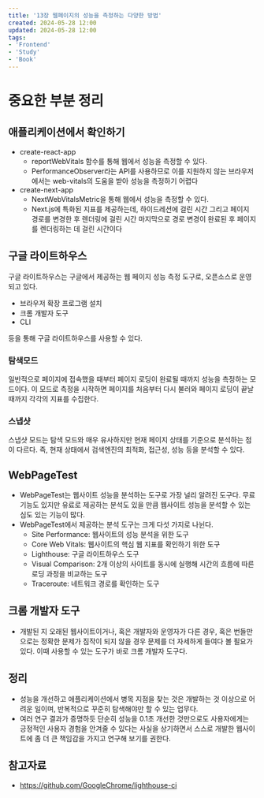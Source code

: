 ```yaml
---
title: '13장 웹페이지의 성능을 측정하는 다양한 방법'
created: 2024-05-28 12:00
updated: 2024-05-28 12:00
tags:
- 'Frontend'
- 'Study'
- 'Book'
---
```


# 중요한 부분 정리

## 애플리케이션에서 확인하기

- create-react-app
  - reportWebVitals 함수를 통해 웹에서 성능을 측정할 수 있다.
  - PerformanceObserver라는 API를 사용하므로 이를 지원하지 않는 브라우저에서는 web-vitals의 도움을 받아 성능을 측정하기 어렵다
- create-next-app
  - NextWebVitalsMetric을 통해 웹에서 성능을 측정할 수 있다.
  - Next.js에 특화된 지표를 제공하는데, 하이드레션에 걸린 시간 그리고 페이지 경로를 변경한 후 렌더링에 걸린 시간 마지막으로 경로 변경이 완료된 후 페이지를 렌더링하는 데 걸린 시간이다

## 구글 라이트하우스

구글  라이트하우스는 구글에서 제공하는 웹 페이지 성능 측정 도구로, 오픈소스로 운영되고 있다.

- 브라우저 확장 프로그램 설치
- 크롬 개발자 도구
- CLI

등을 통해 구글 라이트하우스를 사용할 수 있다.

### 탐색모드

일반적으로 페이지에 접속했을 때부터 페이지 로딩이 완료될 때까지 성능을 측정하는 모드이다. 이 모드로 측정을 시작하면 페이지를 처음부터 다시 불러와 페이지 로딩이 끝날 때까지 각각의 지표를 수집한다.

### 스냅샷

스냅샷 모드는 탐색 모드와 매우 유사하지만 현재 페이지 상태를 기준으로 분석하는 점이 다르다. 즉, 현재 상태에서 검색엔진의 최적화, 접근성, 성능 등을 분석할 수 있다.

## WebPageTest

- WebPageTest는 웹사이트 성능을 분석하는 도구로 가장 널리 알려진 도구다. 무료 기능도 있지만 유료로 제공하는 분석도 있을 만큼 웹사이트 성능을 분석할 수 있는 심도 있는 기능이 많다.
- WebPageTest에서 제공하는 분석 도구는 크게 다섯 가지로 나뉜다.
  - Site Performance: 웹사이트의 성능 분석을 위한 도구
  - Core Web Vitals: 웹사이트의 핵심 웹 지표를 확인하기 위한 도구
  - Lighthouse: 구글 라이트하우스 도구
  - Visual Comparison: 2개 이상의 사이트를 동시에 실행해 시간의 흐름에 따른 로딩 과정을 비교하는 도구
  - Traceroute: 네트워크 경로를 확인하는 도구

## 크롬 개발자 도구

- 개발된 지 오래된 웹사이트이거나, 혹은 개발자와 운영자가 다른 경우, 혹은 번들만으로는 정확한 문제가 짐작이 되지 않을 경우 문제를 더 자세하게 들여다 볼 필요가 있다. 이때 사용할 수 있는 도구가 바로 크롬 개발자 도구다.

## 정리

- 성능을 개선하고 애플리케이션에서 병목 지점을 찾는 것은 개발하는 것 이상으로 어려운 일이며, 반복적으로 꾸준히 탐색해야만 할 수 있는 업무다.
- 여러 연구 결과가 증명하듯 단순히 성능을 0.1초 개선한 것만으로도 사용자에게는 긍정적인 사용자 경험을 안겨줄 수 있다는 사실을 상기하면서 스스로 개발한 웹사이트에 좀 더 큰 책임감을 가지고 연구해 보기를 권한다.

## 참고자료

- https://github.com/GoogleChrome/lighthouse-ci
